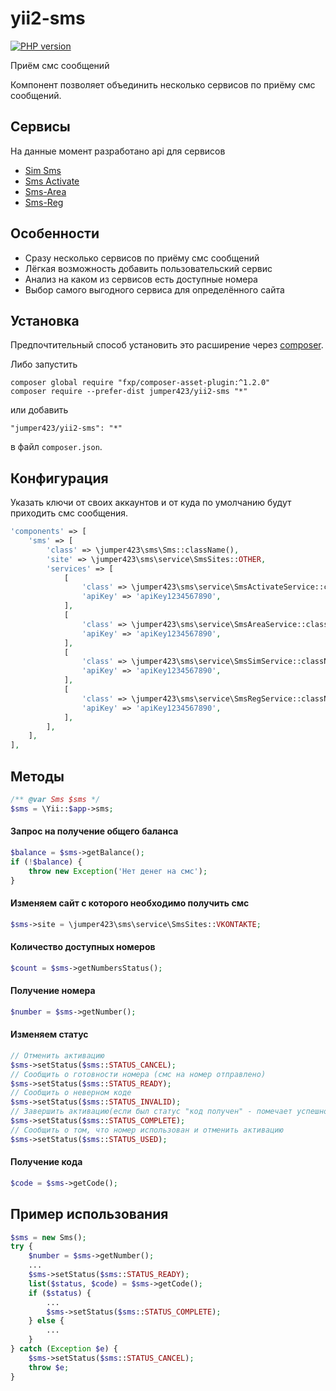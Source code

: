 yii2-sms
========
[![PHP version](https://badge.fury.io/ph/jumper423%2Fyii2-sms.svg)](https://badge.fury.io/ph/jumper423%2Fyii2-sms)

Приём смс сообщений

Компонент позволяет объединить несколько сервисов по приёму смс сообщений.

Сервисы
-----------
На данные момент разработано api для сервисов
* [Sim Sms](http://simsms.org)
* [Sms Activate](http://sms-activate.ru)
* [Sms-Area](http://sms-area.org/signup.php?referrer=NjE4Mjk=)
* [Sms-Reg](http://sms-reg.com)

Особенности
------------
* Сразу несколько сервисов по приёму смс сообщений
* Лёгкая возможность добавить пользовательский сервис
* Анализ на каком из сервисов есть доступные номера
* Выбор самого выгодного сервиса для определённого сайта

Установка
------------
Предпочтительный способ установить это расширение через [composer](http://getcomposer.org/download/).

Либо запустить

```
composer global require "fxp/composer-asset-plugin:^1.2.0"
composer require --prefer-dist jumper423/yii2-sms "*"
```

или добавить

```
"jumper423/yii2-sms": "*"
```

в файл `composer.json`.

Конфигурация
------------
Указать ключи от своих аккаунтов и от куда по умолчанию будут приходить смс сообщения.

```php
'components' => [
    'sms' => [
        'class' => \jumper423\sms\Sms::className(),
        'site' => \jumper423\sms\service\SmsSites::OTHER,
        'services' => [
            [
                'class' => \jumper423\sms\service\SmsActivateService::className(),
                'apiKey' => 'apiKey1234567890',
            ],
            [
                'class' => \jumper423\sms\service\SmsAreaService::className(),
                'apiKey' => 'apiKey1234567890',
            ],
            [
                'class' => \jumper423\sms\service\SmsSimService::className(),
                'apiKey' => 'apiKey1234567890',
            ],
            [
                'class' => \jumper423\sms\service\SmsRegService::className(),
                'apiKey' => 'apiKey1234567890',
            ],
        ],
    ],
],
```

Методы
------------
```php
/** @var Sms $sms */
$sms = \Yii::$app->sms;
```

#### Запрос на получение общего баланса
```php
$balance = $sms->getBalance(); 
if (!$balance) {
    throw new Exception('Нет денег на смс');
}
```

#### Изменяем сайт с которого необходимо получить смс
```php
$sms->site = \jumper423\sms\service\SmsSites::VKONTAKTE;
```

#### Количество доступных номеров
```php
$count = $sms->getNumbersStatus();
```

#### Получение номера
```php
$number = $sms->getNumber();
```

#### Изменяем статус
```php
// Отменить активацию
$sms->setStatus($sms::STATUS_CANCEL);
// Сообщить о готовности номера (смс на номер отправлено)
$sms->setStatus($sms::STATUS_READY);
// Сообщить о неверном коде
$sms->setStatus($sms::STATUS_INVALID);
// Завершить активацию(если был статус "код получен" - помечает успешно и завершает, если был "подготовка" - удаляет и помечает ошибка, если был статус "ожидает повтора" - переводит активацию в ожидание смс)
$sms->setStatus($sms::STATUS_COMPLETE);
// Сообщить о том, что номер использован и отменить активацию
$sms->setStatus($sms::STATUS_USED);
```

#### Получение кода
```php
$code = $sms->getCode();
```

Пример использования
------------
```php
$sms = new Sms();
try {
    $number = $sms->getNumber();
    ...
    $sms->setStatus($sms::STATUS_READY);
    list($status, $code) = $sms->getCode();
    if ($status) {
        ...
        $sms->setStatus($sms::STATUS_COMPLETE);
    } else {
        ...
    }
} catch (Exception $e) {
    $sms->setStatus($sms::STATUS_CANCEL);
    throw $e;
}
```
